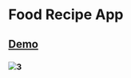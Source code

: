 # Food Recipe App
## [Demo](https://food-recipe-app-thmealdb.netlify.app/)

### ![3](https://github.com/atmcmustafa/food-recipe-app/assets/98126723/cdfe4fa1-164f-41b6-8d32-10e626796f0f)

